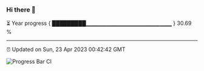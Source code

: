 ### Hi there 👋

⏳ Year progress { █████████▁▁▁▁▁▁▁▁▁▁▁▁▁▁▁▁▁▁▁▁▁ } 30.69 %

---

⏰ Updated on Sun, 23 Apr 2023 00:42:42 GMT

![Progress Bar CI](https://github.com/Shyam-Makwana/GitHub-Actions-Demo/workflows/Progress%20Bar%20CI/badge.svg)
